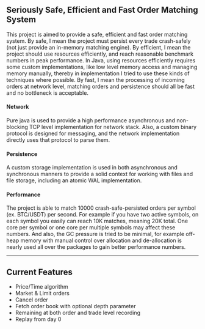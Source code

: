 ## Seriously Safe, Efficient and Fast Order Matching System

This project is aimed to provide a safe, efficient and fast order matching system. By safe, I mean the project must
persist every trade crash-safely (not just provide an in-memory matching engine). By efficient, I mean the project
should use resources efficiently, and reach reasonable benchmark numbers in peak performance. In Java, using resources
efficiently requires some custom implementations, like low level memory access and managing memory manually, thereby in
implementation I tried to use these kinds of techniques where possible. By fast, I mean the processing of incoming
orders at network level, matching orders and persistence should all be fast and no bottleneck is acceptable.

#### Network

Pure java is used to provide a high performance asynchronous and non-blocking TCP level implementation for network
stack. Also, a custom binary protocol is designed for messaging, and the network implementation directly uses that
protocol to parse them.

#### Persistence

A custom storage implementation is used in both asynchronous and synchronous manners to provide a solid context for
working with files and file storage, including an atomic WAL implementation.

#### Performance

The project is able to match 10000 crash-safe-persisted orders per symbol (ex. BTC/USDT) per second. For example if you
have two active symbols, on each symbol you easily can reach 10K matches, meaning 20K total. One core per symbol or one
core per multiple symbols may affect these numbers. And also, the GC pressure is tried to be minimal, for example
off-heap memory with manual control over allocation and de-allocation is nearly used all over the packages to gain
better performance numbers.

---

## Current Features

- Price/Time algorithm
- Market & Limit orders
- Cancel order
- Fetch order book with optional depth parameter
- Remaining at both order and trade level recording
- Replay from day 0
